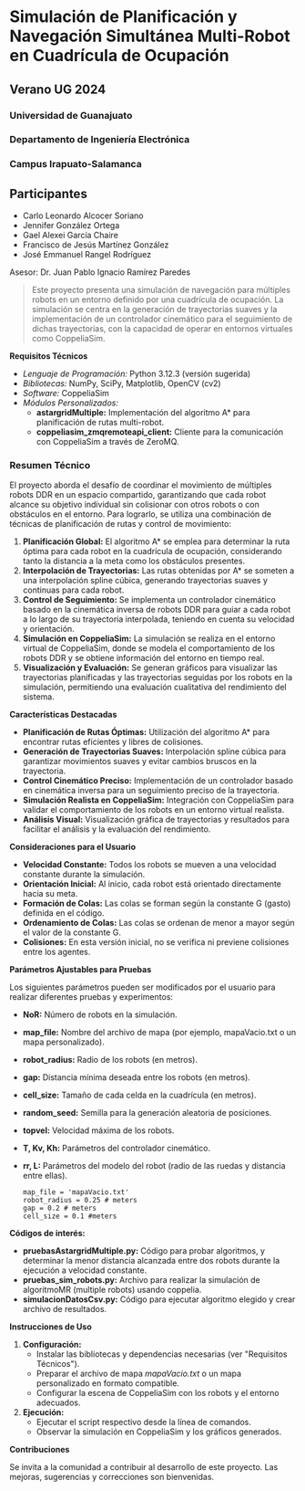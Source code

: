 # **Simulación de Planificación y Navegación Simultánea Multi-Robot en Cuadrícula de Ocupación**

## Verano UG 2024
### Universidad de Guanajuato
### Departamento de Ingeniería Electrónica
### Campus Irapuato-Salamanca

## Participantes

* Carlo Leonardo Alcocer Soriano
* Jennifer González Ortega
* Gael Alexei García Chaire
* Francisco de Jesús Martínez González
* José Emmanuel Rangel Rodríguez

Asesor: Dr. Juan Pablo Ignacio Ramírez Paredes

>Este proyecto presenta una simulación de navegación para múltiples robots en un entorno definido por una cuadrícula de ocupación. La simulación se centra en la generación de trayectorias suaves y la implementación de un controlador cinemático para el seguimiento de dichas trayectorias, con la capacidad de operar en entornos virtuales como CoppeliaSim.

**Requisitos Técnicos**
  *	*Lenguaje de Programación:* Python 3.12.3 (versión sugerida)
  *	*Bibliotecas:* NumPy, SciPy, Matplotlib, OpenCV (cv2)
  *	*Software:* CoppeliaSim 
  *	*Módulos Personalizados:*
      *	**astargridMultiple:** Implementación del algoritmo A* para planificación de rutas multi-robot.
      *	**coppeliasim_zmqremoteapi_client:** Cliente para la comunicación con CoppeliaSim a través de ZeroMQ.



### Resumen Técnico
El proyecto aborda el desafío de coordinar el movimiento de múltiples robots DDR en un espacio compartido, garantizando que cada robot alcance su objetivo individual sin colisionar con otros robots o con obstáculos en el entorno. Para lograrlo, se utiliza una combinación de técnicas de planificación de rutas y control de movimiento:
  1.	**Planificación Global:** El algoritmo A* se emplea para determinar la ruta óptima para cada robot en la cuadrícula de ocupación, considerando tanto la distancia a la meta como los obstáculos presentes.
  2.	**Interpolación de Trayectorias:** Las rutas obtenidas por A* se someten a una interpolación spline cúbica, generando trayectorias suaves y continuas para cada robot.
  3.	**Control de Seguimiento:** Se implementa un controlador cinemático basado en la cinemática inversa de robots DDR para guiar a cada robot a lo largo de su trayectoria interpolada, teniendo en cuenta su velocidad y orientación.
  4.	**Simulación en CoppeliaSim:** La simulación se realiza en el entorno virtual de CoppeliaSim, donde se modela el comportamiento de los robots DDR y se obtiene información del entorno en tiempo real.
  5.	**Visualización y Evaluación:** Se generan gráficos para visualizar las trayectorias planificadas y las trayectorias seguidas por los robots en la simulación, permitiendo una evaluación cualitativa del rendimiento del sistema.


**Características Destacadas**
  * **Planificación de Rutas Óptimas:** Utilización del algoritmo A* para encontrar rutas eficientes y libres de colisiones.	
  * **Generación de Trayectorias Suaves:** Interpolación spline cúbica para garantizar movimientos suaves y evitar cambios bruscos en la trayectoria.	
  * **Control Cinemático Preciso:** Implementación de un controlador basado en cinemática inversa para un seguimiento preciso de la trayectoria.	
  * **Simulación Realista en CoppeliaSim:** Integración con CoppeliaSim para validar el comportamiento de los robots en un entorno virtual realista.	
  * **Análisis Visual:** Visualización gráfica de trayectorias y resultados para facilitar el análisis y la evaluación del rendimiento.	
  
**Consideraciones para el Usuario**
  * **Velocidad Constante:** Todos los robots se mueven a una velocidad constante durante la simulación.
  * **Orientación Inicial:** Al inicio, cada robot está orientado directamente hacia su meta.
  * **Formación de Colas:** Las colas se forman según la constante G (gasto) definida en el código.
  * **Ordenamiento de Colas:** Las colas se ordenan de menor a mayor según el valor de la constante G.
  * **Colisiones:** En esta versión inicial, no se verifica ni previene colisiones entre los agentes.

**Parámetros Ajustables para Pruebas**

  Los siguientes parámetros pueden ser modificados por el usuario para realizar diferentes pruebas y experimentos:

* **NoR:** Número de robots en la simulación.
* **map_file:** Nombre del archivo de mapa (por ejemplo, mapaVacio.txt o un mapa personalizado).
* **robot_radius:** Radio de los robots (en metros).
* **gap:** Distancia mínima deseada entre los robots (en metros).
* **cell_size:** Tamaño de cada celda en la cuadrícula (en metros).
* **random_seed:** Semilla para la generación aleatoria de posiciones.
* **topvel:** Velocidad máxima de los robots.
* **T, Kv, Kh:** Parámetros del controlador cinemático.
* **rr, L:** Parámetros del modelo del robot (radio de las ruedas y distancia entre ellas).

  ~~~
  map_file = 'mapaVacio.txt'
  robot_radius = 0.25 # meters
  gap = 0.2 # meters
  cell_size = 0.1 #meters
  ~~~
  
  
**Códigos de interés:**
  *	**pruebasAstargridMultiple.py:** Código para probar algoritmos, y determinar la menor distancia alcanzada entre dos robots durante la ejecución a velocidad constante.
  *	**pruebas_sim_robots.py:** Archivo para realizar la simulación de algoritmoMR (multiple robots) usando coppelia.
  *	**simulacionDatosCsv.py:** Código para ejecutar algoritmo elegido y crear archivo de resultados.

  
**Instrucciones de Uso**
  1.	**Configuración:**
	    *	Instalar las bibliotecas y dependencias necesarias (ver "Requisitos Técnicos").
	    *	Preparar el archivo de mapa *mapaVacio.txt* o un mapa personalizado en formato compatible.
	    *	Configurar la escena de CoppeliaSim con los robots y el entorno adecuados.
  2.	**Ejecución:**
	    *	Ejecutar el script respectivo desde la línea de comandos.
	    *	Observar la simulación en CoppeliaSim y los gráficos generados.
    
  **Contribuciones**
  
Se invita a la comunidad a contribuir al desarrollo de este proyecto. Las mejoras, sugerencias y correcciones son bienvenidas.



